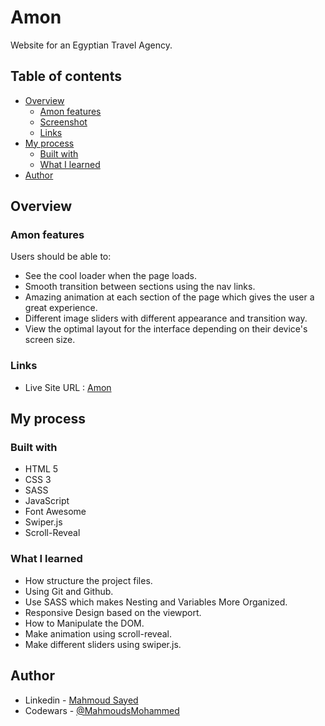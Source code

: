 # Amon

Website for an Egyptian Travel Agency.

## Table of contents

- [Overview](#overview)
  - [Amon features](#Amon-features)
  - [Screenshot](#screenshot)
  - [Links](#links)
- [My process](#my-process)
  - [Built with](#built-with)
  - [What I learned](#what-i-learned)
- [Author](#author)

## Overview

### Amon features

Users should be able to:

- See the cool loader when the page loads.
- Smooth transition between sections using the nav links.
- Amazing animation at each section of the page which gives the user a great experience.
- Different image sliders with different appearance and transition way.
- View the optimal layout for the interface depending on their device's screen size.

### Links

- Live Site URL : [Amon](https://mahmoudsmohammed.github.io/Amon/)

## My process

### Built with

- HTML 5
- CSS 3
- SASS
- JavaScript
- Font Awesome
- Swiper.js
- Scroll-Reveal

### What I learned

- How structure the project files.
- Using Git and Github.
- Use SASS which makes Nesting and Variables More Organized.
- Responsive Design based on the viewport.
- How to Manipulate the DOM.
- Make animation using scroll-reveal.
- Make different sliders using swiper.js.

## Author

- Linkedin - [Mahmoud Sayed](https://www.linkedin.com/in/mahmoud-sayed-b85536217/)
- Codewars - [@MahmoudsMohammed](https://www.codewars.com/users/MahmoudsMohammed)
